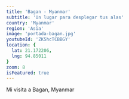 ```yaml
---
title: 'Bagan - Myanmar'
subtitle: 'Un lugar para desplegar tus alas'
country: 'Myanmar'
region: 'Asia'
image: 'portada-bagan.jpg'
youtubeId: 'ZK5hcTCBBGY'
location: {
  lat: 21.172206,
  lng: 94.85011
}
zoom: 8
isFeatured: true
---
```


Mi visita a Bagan, Myanmar